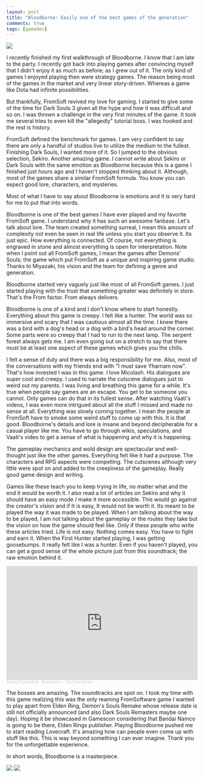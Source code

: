 ```yaml
---
layout: post
title: "Bloodborne: Easily one of the best games of the generation"
comments: true
tags: [gamedev]
---
```



![](../../../assets/images/bloodbornebanner.png)

I recently finished my first walkthrough of Bloodborne. I know that I am late to the party. I recently got back into playing games after convincing myself that I didn't enjoy it as much as before; as I grew out of it. The only kind of games I enjoyed playing then were strategy games. The reason being most of the games in the market and very linear story-driven. Whereas a game like Dota had infinite possibilities.

But thankfully, FromSoft revived my love for gaming. I started to give some of the time for Dark Souls 3 given all the hype and how it was difficult and so on. I was thrown a challenge in the very first minutes of the game. It took me several tries to even kill the "allegedly" tutorial boss. I was hooked and the rest is history.

FromSoft defined the benchmark for games. I am very confident to say there are only a handful of studios live to utilize the medium to the fullest. Finishing Dark Souls, I wanted more of it. So I jumped to the obvious selection, Sekiro. Another amazing game. I cannot write about Sekiro or Dark Souls with the same emotion as Bloodborne because this is a game I finished just hours ago and I haven't stopped thinking about it. Although, most of the games share a similar FromSoft formula. You know you can expect good lore, characters, and mysteries.

Most of what I have to say about Bloodborne is emotions and it is very hard for me to put that into words.

Bloodborne is one of the best games I have ever played and my favorite FromSoft game. I understand why it has such an awesome fanbase. Let's talk about lore. The team created something surreal, I mean this amount of complexity not even be seen in real life unless you start you observe it. Its just epic. How everything is connected. Of course, not everything is engraved in stone and almost everything is open for interpretation. Note when I point out all FromSoft games, I mean the games after Demons' Souls; the game which put FromSoft as a unique and inspiring game studio. Thanks to Miyazaki, his vision and the team for defining a genre and generation.

Bloodborne started very vaguely just like most of all FromSoft games. I just started playing with the trust that something greater was definitely in store. That's the From factor. From always delivers.

Bloodborne is one of a kind and I don't know where to start honestly. Everything about this game is creepy. I felt like a hunter. The world was so immersive and scary that I was cautious almost all the time. I knew there was a bird with a dog's head or a dog with a bird's head around the corner. Some parts were so creepy that I had to run to the next lamp. The serpent forest always gets me. I am even going out on a stretch to say that there must be at least one aspect of these games which gives you the chills.

I felt a sense of duty and there was a big responsibility for me. Also, most of the conversations with my friends end with "I must save Yharnam now". That's how invested I was in this game. I love Micolash. His dialogues are super cool and creepy. I used to narrate the cutscene dialogues just to weird out my parents. I was living and breathing this game for a while. It's true when people say games are an escape. You get to be someone you cannot. Only games can do that in its fullest sense.
After watching Vaati's videos, I was even more intrigued about all the stuff I missed and made no sense at all. Everything was slowly coming together. I mean the people at FromSoft have to smoke some weird stuff to come up with this. It is that good. Bloodborne's details and lore is insane and beyond decipherable for a casual player like me. You have to go through wikis, speculations, and Vaati's video to get a sense of what is happening and why it is happening.

The gameplay mechanics and wold design are spectacular and well-thought just like the other games. Everything felt like it had a purpose. The characters and RPG aspects were compelling. The cutscenes although very little were spot on and added to the creepiness of the gameplay. Really good game design and writing.

Games like these teach you to keep trying in life, no matter what and the end it would be worth it. I also read a lot of articles on Sekiro and why it should have an easy mode / make it more accessible. This would go against the creator's vision and if It is easy, It would not be worth it. Its meant to be played the way it was made to be played. When I am talking about the way to be played, I am not talking about the gameplay or the routes they take but the vision on how the game should feel like. Only if these people who write these articles tried. Life is not easy. Nothing comes easy. You have to fight and earn it.
When the First Hunter started playing, I was getting goosebumps. It really felt like I was a hunter. Even if you haven't played, you can get a good sense of the whole picture just from this soundtrack; the raw emotion behind it.

<iframe width="100%" height="300" scrolling="no" frameborder="no" allow="autoplay" src="https://w.soundcloud.com/player/?url=https%3A//api.soundcloud.com/tracks/197615323&color=%23000000&auto_play=true&hide_related=false&show_comments=true&show_user=true&show_reposts=false&show_teaser=true&visual=true"></iframe><div style="font-size: 10px; color: #cccccc;line-break: anywhere;word-break: normal;overflow: hidden;white-space: nowrap;text-overflow: ellipsis; font-family: Interstate,Lucida Grande,Lucida Sans Unicode,Lucida Sans,Garuda,Verdana,Tahoma,sans-serif;font-weight: 100;"><a href="https://soundcloud.com/phenix63" title="AtomicThunderbolt" target="_blank" style="color: #cccccc; text-decoration: none;">AtomicThunderbolt</a> · <a href="https://soundcloud.com/phenix63/bloodborne-ost-23-no-spoil-for-the-moment" title="Bloodborne  ~ The First Hunter" target="_blank" style="color: #cccccc; text-decoration: none;">Bloodborne  ~ The First Hunter</a></div>

The bosses are amazing. The soundtracks are spot on. I took my time with this game realizing this was the only reaming FromSoftware game I wanted to play apart from Elden Ring, Demon's Souls Remake whose release date is still not officially announced (and also Dark Souls Remasters maybe one day). Hoping it be showcased in Gamescon considering that Bandai Namco is going to be there, Elden Rings publisher. Playing Bloodborne pushed me to start reading Lovecraft. It's amazing how can people even come up with stuff like this. This is way beyond something I can ever imagine. Thank you for the unforgettable experience.

In short words, Bloodborne is a masterpiece.

![](../../../assets/images/bloodborne2.jpeg)
![](../../../assets/images/bloodborne1.jpeg)